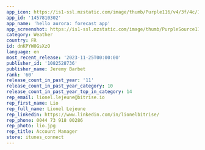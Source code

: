 ```yaml
---
app_icon: https://is1-ssl.mzstatic.com/image/thumb/Purple116/v4/3f/4c/1a/3f4c1a19-9ae0-2b61-fd45-2068f750a059/AppIcon-0-0-1x_U007emarketing-0-7-0-85-220.png/1024x1024bb.png
app_id: '1457810302'
app_name: 'hello aurora: forecast app'
app_screenshot: https://is1-ssl.mzstatic.com/image/thumb/PurpleSource115/v4/e7/1d/ed/e71dedd3-f430-8c1d-01ce-b7a91aa84d5f/13953c1a-0e16-412d-851d-4da871ff24fa_iOS_-_6.5__-_1.jpg/1242x2688bb.png
category: Weather
country: FR
id: dnKPYW0GsXzO
language: en
most_recent_release: '2023-11-25T00:00:00'
publisher_id: '1082528736'
publisher_name: Jeremy Barbet
rank: '60'
release_count_in_past_year: '11'
release_count_in_past_year_category: 10
release_count_in_past_year_top_in_category: 14
rep_email: lionel.lejeune@bitrise.io
rep_first_name: Lio
rep_full_name: Lionel Lejeune
rep_linkedin: https://www.linkedin.com/in/lionelbitrise/
rep_phone: 0044 73 918 00286
rep_photo: lio.jpg
rep_title: Account Manager
store: itunes_connect
---
```

